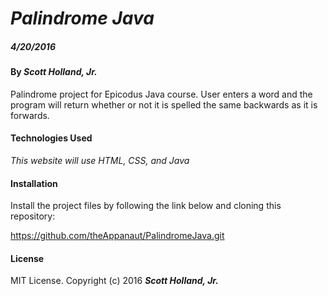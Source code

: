 # _Palindrome Java_

##### _4/20/2016_

#### By _**Scott Holland, Jr.**_

Palindrome project for Epicodus Java course. User enters a word and the program will return whether or not it is spelled the same backwards as it is forwards.


#### Technologies Used

_This website will use HTML, CSS, and Java_

#### Installation

Install the project files by following the link below and cloning this repository:

https://github.com/theAppanaut/PalindromeJava.git


#### License

MIT License. Copyright (c) 2016 **_Scott Holland, Jr._**
